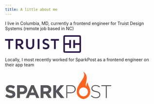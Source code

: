 ```yaml
---
title: A little about me
---
```


I live in Columbia, MD, currently a frontend engineer for Truist Design Systems (remote job based in NC)

<svg xmlns="http://www.w3.org/2000/svg" viewBox="0 0 250 58" width="250" height="58">
	<style>
		tspan { white-space:pre }
		.shp0 { fill: #2d1a47 } 
	</style>
	<path fill-rule="evenodd" class="shp0" d="M221.39 0.08C245.47 0.12 246.06 0.13 247.1 0.6C247.68 0.86 248.41 1.37 248.72 1.73C249.03 2.09 249.44 2.95 249.64 3.64C249.95 4.72 250 8.22 250.01 29C250.01 48.16 249.94 53.33 249.69 54.18C249.52 54.77 249.16 55.58 248.89 55.97C248.62 56.37 247.86 56.96 246.03 57.88L221.15 57.88C207.47 57.88 195.87 57.8 195.37 57.7C194.88 57.6 194.07 57.17 193.59 56.75C193.11 56.32 192.51 55.54 192.27 55.02C191.86 54.11 191.84 52.7 191.84 29C191.84 5.3 191.86 3.89 192.27 2.98C192.51 2.46 193.11 1.68 193.59 1.25C194.11 0.8 194.84 0.42 195.37 0.34C195.87 0.26 196.38 0.16 196.51 0.12C196.65 0.07 207.84 0.05 221.39 0.08ZM196.88 26.26L211.3 26.26L211.3 15.75L217.07 15.75L217.07 42.25L211.3 42.25L211.3 31.74L196.88 31.74L196.88 52.99L244.95 52.99L244.83 31.86L230.41 31.86L230.29 42.25L224.52 42.25L224.52 15.75L230.29 15.75L230.29 26.26L244.83 26.14L244.92 5.01L196.88 5.01L196.88 26.26ZM134.62 11.72C135.34 11.71 136.67 11.81 137.56 11.94C138.45 12.07 140.05 12.47 143.04 13.49L143.04 16.53C143.03 18.2 142.95 19.54 142.85 19.5C142.75 19.46 141.97 19.09 141.11 18.68C140.25 18.26 138.89 17.75 138.1 17.55C137.31 17.35 135.9 17.18 134.98 17.19C134.05 17.19 132.89 17.29 132.39 17.43C131.9 17.56 131.1 18.01 130.63 18.44C130.1 18.92 129.68 19.58 129.53 20.17C129.4 20.69 129.35 21.47 129.43 21.9C129.5 22.33 129.86 23.01 130.23 23.42C130.59 23.84 131.51 24.48 132.27 24.86C133.03 25.23 134.87 25.95 136.36 26.46C137.85 26.97 139.74 27.72 140.56 28.13C141.39 28.54 142.57 29.34 143.18 29.9C143.79 30.45 144.53 31.34 144.83 31.86C145.13 32.39 145.51 33.41 145.68 34.13C145.86 34.89 145.92 36.1 145.85 37C145.77 37.85 145.47 39.19 145.17 39.98C144.76 41.07 144.25 41.79 143.05 42.98C141.83 44.18 141.09 44.69 139.84 45.19C138.95 45.54 137.28 45.94 136.12 46.08C134.65 46.25 133.4 46.25 131.97 46.08C130.85 45.94 129.22 45.62 128.37 45.38C127.51 45.13 126.29 44.7 124.52 43.92L124.52 40.81C124.52 39.11 124.57 37.71 124.64 37.71C124.71 37.71 125.27 38.02 125.9 38.39C126.53 38.76 127.8 39.36 128.73 39.72C129.65 40.09 131 40.49 131.73 40.63C132.46 40.76 133.81 40.82 134.74 40.77C135.9 40.71 136.79 40.49 137.62 40.08C138.53 39.63 138.96 39.23 139.38 38.42C139.76 37.68 139.91 37.06 139.85 36.4C139.8 35.87 139.58 35.15 139.35 34.79C139.13 34.43 138.54 33.87 138.04 33.54C137.55 33.21 135.35 32.29 133.17 31.5C130.99 30.7 128.67 29.76 128.02 29.4C127.38 29.05 126.37 28.3 125.8 27.75C125.23 27.19 124.55 26.33 124.3 25.84C124.05 25.35 123.71 24.24 123.54 23.39C123.31 22.19 123.3 21.47 123.52 20.17C123.67 19.25 124.07 17.93 124.4 17.24C124.73 16.56 125.49 15.51 126.08 14.92C126.68 14.33 127.84 13.51 128.67 13.1C129.49 12.69 130.87 12.21 131.73 12.05C132.59 11.88 133.89 11.73 134.62 11.72ZM0 12.41L26.92 12.41L26.92 17.9L16.59 17.9L16.47 45.47L10.58 45.59L10.58 17.9L0 17.9L0 12.41ZM34.89 12.38L42.86 12.47C50.42 12.55 50.92 12.58 52.28 13.09C53.08 13.38 54.16 13.88 54.69 14.18C55.22 14.49 56.16 15.29 56.79 15.97C57.42 16.64 58.2 17.75 58.53 18.44C58.85 19.13 59.24 20.34 59.39 21.12C59.54 21.91 59.6 23.23 59.52 24.05C59.44 24.87 59.16 26.1 58.89 26.79C58.62 27.48 58.11 28.47 57.75 28.98C57.39 29.5 56.44 30.39 55.65 30.96C54.86 31.54 53.69 32.16 51.92 32.7L52.55 33.48C52.9 33.9 53.75 35.27 54.44 36.52C55.14 37.77 56.02 39.03 56.4 39.33C56.78 39.63 57.47 40 57.93 40.14C58.4 40.28 59.13 40.33 60.34 40.1L60.34 45.59L59.19 45.72C58.57 45.8 57.4 45.76 56.61 45.63C55.82 45.51 54.63 45.18 53.97 44.89C53.26 44.58 52.29 43.86 51.6 43.13C50.87 42.34 49.88 40.79 48.92 38.91C48.08 37.26 47.03 35.58 46.59 35.16C46.15 34.74 45.5 34.29 45.13 34.15C44.77 34.01 43.66 33.89 40.87 33.89L40.87 45.59L34.98 45.47L34.89 12.38ZM40.87 28.64C46.17 28.63 48.37 28.5 49.17 28.34C49.97 28.18 51 27.77 51.46 27.43C51.91 27.1 52.55 26.29 52.87 25.64C53.27 24.83 53.46 24.05 53.46 23.15C53.46 22.22 53.29 21.5 52.86 20.65C52.42 19.79 51.93 19.25 51.09 18.74L49.92 18.02L40.89 17.87L40.87 28.64ZM68.99 12.41L75 12.41L74.99 23.33C74.99 33.53 75.02 34.35 75.46 35.8C75.77 36.79 76.27 37.73 76.85 38.4C77.35 38.98 78.31 39.73 78.97 40.06C79.99 40.58 80.49 40.68 82.33 40.69C84.1 40.69 84.72 40.59 85.7 40.15C86.36 39.84 87.25 39.25 87.68 38.83C88.11 38.41 88.76 37.43 89.78 35.21L89.9 12.41L95.79 12.53L95.86 22.32C95.91 27.93 95.83 33.02 95.69 34.25C95.56 35.43 95.22 37.04 94.95 37.83C94.68 38.62 93.99 39.96 93.41 40.81C92.83 41.67 91.78 42.81 91.07 43.35C90.36 43.9 89.32 44.57 88.76 44.85C88.2 45.12 87.06 45.53 86.24 45.75C85.32 45.99 83.81 46.15 82.33 46.15C80.73 46.15 79.45 46.01 78.49 45.73C77.69 45.5 76.4 44.97 75.6 44.55C74.81 44.14 73.56 43.21 72.83 42.49C71.99 41.66 71.16 40.51 70.59 39.38C70.04 38.28 69.56 36.86 69.35 35.68C69.09 34.22 69.01 31.28 69 23.09L68.99 12.41ZM107.21 12.41L113.22 12.41L113.22 45.59L107.33 45.47L107.21 12.41ZM150.48 12.41L177.4 12.41L177.4 17.9L166.83 17.9L166.83 45.59L161.06 45.59L161.06 17.9L150.48 17.9L150.48 12.41Z" />
</svg>

<div style="margin-top: var(--spacing-xl);"></div>

Locally, I most recently worked for SparkPost as a frontend engineer on their app team

<svg width="350" height="auto" viewBox="0 0 512 134" xmlns="http://www.w3.org/2000/svg" preserveAspectRatio="xMidYMid"><path d="M.643 118.995l7.976-9.648c5.532 4.63 11.32 7.461 18.396 7.461 5.532 0 8.876-2.187 8.876-5.789v-.129c0-3.473-2.058-5.145-12.478-7.847-12.221-3.216-20.326-6.69-20.326-18.91v-.129c0-11.192 9.005-18.653 21.612-18.653 9.006 0 16.595 2.83 22.899 7.847l-7.075 10.163c-5.403-3.73-10.806-6.046-16.08-6.046-5.147 0-7.977 2.444-7.977 5.403v.128c0 4.117 2.702 5.403 13.25 8.105 12.479 3.216 19.554 7.718 19.554 18.524v.129c0 12.221-9.39 19.168-22.64 19.168-9.135 0-18.525-3.216-25.987-9.777zm57.118-52.744h25.214c14.665 0 23.67 8.748 23.67 21.355v.129c0 14.28-11.063 21.74-24.957 21.74H71.397V128H57.761V66.251zm24.313 31.132c6.818 0 10.806-4.117 10.806-9.391v-.129c0-6.046-4.245-9.39-11.063-9.39H71.268v18.91h10.806zm43.74-31.518h12.477L164.792 128h-14.15l-5.661-13.893h-26.115L113.206 128H99.441l26.372-62.135zm14.278 36.278l-8.233-20.069-8.233 20.069h16.466zm31.132-35.892h28.173c7.847 0 13.893 2.187 18.01 6.304 3.473 3.473 5.274 8.233 5.274 14.15v.13c0 9.905-5.403 16.208-13.25 19.167L224.482 128H208.66l-13.25-19.682h-10.677V128h-13.637V66.251h.13zm27.272 29.974c6.561 0 10.42-3.473 10.42-8.748v-.128c0-5.79-4.116-8.877-10.677-8.877h-13.507v17.753h13.764zm96.354-29.974h22.384c13.636 0 22.899 6.947 22.899 18.91v.13c0 12.992-11.192 19.682-24.057 19.682h-16.595V128h-4.63V66.251zm21.484 34.477c11.449 0 19.168-6.047 19.168-15.18v-.129c0-9.777-7.59-14.923-18.654-14.923h-17.495v30.232h16.98zm97.254 18.267l2.959-3.473c6.818 6.303 12.993 9.133 22.126 9.133 9.263 0 15.566-5.145 15.566-12.22v-.13c0-6.56-3.473-10.29-17.495-13.121-14.794-2.959-20.84-7.976-20.84-17.367v-.129c0-9.133 8.361-16.209 19.81-16.209 9.006 0 14.923 2.445 21.098 7.462l-2.959 3.602c-5.789-5.017-11.578-6.947-18.396-6.947-9.133 0-15.051 5.146-15.051 11.578v.129c0 6.56 3.345 10.548 18.01 13.507 14.28 2.959 20.326 7.976 20.326 16.981v.129c0 9.905-8.49 16.852-20.455 16.852-9.776 0-17.366-3.216-24.7-9.777zm71.654-48.499H463.76v-4.245h47.598v4.245h-21.484V128h-4.63V70.496zM245.58 92.237l21.355-25.986h16.595l-25.086 29.33L285.331 128h-17.496l-22.255-27.658v27.53h-13.508v-61.75h13.508v26.115z" fill="#55555A"/><path d="M399.437 52.23c-6.818 5.145-8.233 14.279-8.362 20.453-10.806-12.607 20.069-49.527-15.05-72.297 21.74 28.173-31.004 55.96-31.004 97.511 0 16.338 10.163 30.618 32.547 35.635 21.87-4.631 32.804-19.297 32.804-35.635-.129-24.313-15.309-32.418-10.935-45.668zm-21.87 67.923c-11.963 0-21.611-9.648-21.611-21.612 0-11.964 9.648-21.612 21.612-21.612 11.964 0 21.612 9.648 21.612 21.612 0 11.964-9.777 21.612-21.612 21.612z" fill="#FA6423"/></svg>
